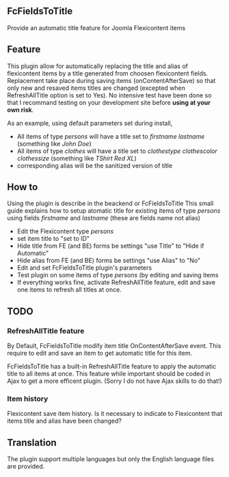 ## FcFieldsToTitle
Provide an automatic title feature for Joomla Flexicontent items

##  Feature
This plugin allow for automatically replacing the title and alias of flexicontent items by a title generated from choosen flexicontent fields. 
Replacement take place during saving items (onContentAfterSave) so that only new and resaved items titles are changed (excepted when RefreshAllTitle option is set to Yes).
No intensive test have been done so that I recommand testing on your development site before **using at your own risk**. 

As an example, using default parameters set during install, 
* All items of type *persons* will have a title set to *firstname lastname* (something like *John Doe*)
* All items of type *clothes* will have a title set to *clothestype clothescolor clothessize* (something like *TShirt Red XL*)
* corresponding alias will be the sanitized version of title

##  How to 
Using the plugin is describe in the beackend or FcFieldsToTitle
This small guide explains how to setup atomatic title for existing items of type *persons* using fields  *firstname* and *lastname* (these are fields name not alias) 
* Edit the Flexicontent type *persons*
* set item title to "set to ID"
* Hide title from FE (and BE) forms be settings "use Title" to "Hide if Automatic"
* Hide alias from FE (and BE) forms be settings "use Alias" to "No"
* Edit and set FcFieldsToTitle plugin's parameters
* Test plugin on some items of type *persons* (by editing and saving items
* If everything works fine, activate RefreshAllTitle feature, edit and save one items to refresh all titles at once.

## TODO
### RefreshAllTitle feature
By Default, FcFieldsToTitle modify item title OnContentAfterSave event. This require to edit and save an item to get automatic title for this item. 

FcFieldsToTitle has a built-in RefreshAllTitle feature to apply the automatic title to all items at once. This feature while important should be coded in Ajax to get a more efficent plugin. (Sorry I do not have Ajax skills to do that!)
### Item history
Flexicontent save item history. Is it necessary to indicate to Flexicontent that items title and alias have been changed? 
## Translation
The plugin support multiple languages but only the English language files are provided. 

